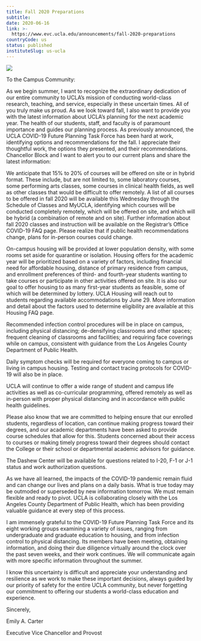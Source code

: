 ```yaml
---
title: Fall 2020 Preparations
subtitle: 
date: 2020-06-16
link: >-
  https://www.evc.ucla.edu/announcements/fall-2020-preparations
countryCode: us
status: published
instituteSlug: us-ucla
---
```

![](https://www.evc.ucla.edu/sites/g/files/yaccgq1181/f/it-favico_64x64.png)

To the Campus Community:

As we begin summer, I want to recognize the extraordinary dedication of our entire community to UCLA’s mission of conducting world-class research, teaching, and service, especially in these uncertain times. All of you truly make us proud. As we look toward fall, I also want to provide you with the latest information about UCLA’s planning for the next academic year. The health of our students, staff, and faculty is of paramount importance and guides our planning process. As previously announced, the UCLA COVID-19 Future Planning Task Force has been hard at work, identifying options and recommendations for the fall. I appreciate their thoughtful work, the options they presented, and their recommendations. Chancellor Block and I want to alert you to our current plans and share the latest information:

We anticipate that 15% to 20% of courses will be offered on site or in hybrid format. These include, but are not limited to, some laboratory courses, some performing arts classes, some courses in clinical health fields, as well as other classes that would be difficult to offer remotely. A list of all courses to be offered in fall 2020 will be available this Wednesday through the Schedule of Classes and MyUCLA, identifying which courses will be conducted completely remotely, which will be offered on site, and which will be hybrid (a combination of remote and on site). Further information about fall 2020 classes and instruction will be available on the Registrar’s Office COVID-19 FAQ page. Please realize that if public health recommendations change, plans for in-person courses could change.

On-campus housing will be provided at lower population density, with some rooms set aside for quarantine or isolation. Housing offers for the academic year will be prioritized based on a variety of factors, including financial need for affordable housing, distance of primary residence from campus, and enrollment preferences of third- and fourth-year students wanting to take courses or participate in other activities offered on site. It is also our goal to offer housing to as many first-year students as feasible, some of which will be determined by lottery. UCLA Housing will reach out to students regarding available accommodations by June 29. More information and detail about the factors used to determine eligibility are available at this Housing FAQ page.

Recommended infection control procedures will be in place on campus, including physical distancing; de-densifying classrooms and other spaces; frequent cleaning of classrooms and facilities; and requiring face coverings while on campus, consistent with guidance from the Los Angeles County Department of Public Health.

Daily symptom checks will be required for everyone coming to campus or living in campus housing. Testing and contact tracing protocols for COVID-19 will also be in place.

UCLA will continue to offer a wide range of student and campus life activities as well as co-curricular programming, offered remotely as well as in-person with proper physical distancing and in accordance with public health guidelines.

Please also know that we are committed to helping ensure that our enrolled students, regardless of location, can continue making progress toward their degrees, and our academic departments have been asked to provide course schedules that allow for this. Students concerned about their access to courses or making timely progress toward their degrees should contact the College or their school or departmental academic advisors for guidance.

The Dashew Center will be available for questions related to I-20, F-1 or J-1 status and work authorization questions.

As we have all learned, the impacts of the COVID-19 pandemic remain fluid and can change our lives and plans on a daily basis. What is true today may be outmoded or superseded by new information tomorrow. We must remain flexible and ready to pivot. UCLA is collaborating closely with the Los Angeles County Department of Public Health, which has been providing valuable guidance at every step of this process.

I am immensely grateful to the COVID-19 Future Planning Task Force and its eight working groups examining a variety of issues, ranging from undergraduate and graduate education to housing, and from infection control to physical distancing. Its members have been meeting, obtaining information, and doing their due diligence virtually around the clock over the past seven weeks, and their work continues. We will communicate again with more specific information throughout the summer.

I know this uncertainty is difficult and appreciate your understanding and resilience as we work to make these important decisions, always guided by our priority of safety for the entire UCLA community, but never forgetting our commitment to offering our students a world-class education and experience.

Sincerely,

Emily A. Carter

Executive Vice Chancellor and Provost